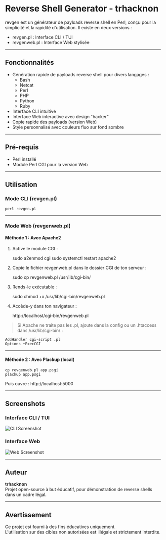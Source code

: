 # Reverse Shell Generator - trhacknon

revgen est un générateur de payloads reverse shell en Perl, conçu pour la simplicité et la rapidité d'utilisation. Il existe en deux versions :  
- revgen.pl : Interface CLI / TUI  
- revgenweb.pl : Interface Web stylisée  

---

## Fonctionnalités

- Génération rapide de payloads reverse shell pour divers langages :
  - Bash
  - Netcat
  - Perl
  - PHP
  - Python
  - Ruby
- Interface CLI intuitive
- Interface Web interactive avec design "hacker"
- Copie rapide des payloads (version Web)
- Style personnalisé avec couleurs fluo sur fond sombre

---

## Pré-requis

- Perl installé
- Module Perl CGI pour la version Web

---

## Utilisation

### Mode CLI (revgen.pl)

    perl revgen.pl

---

### Mode Web (revgenweb.pl)

#### Méthode 1 : Avec Apache2

1. Active le module CGI :

    sudo a2enmod cgi
    sudo systemctl restart apache2

2. Copie le fichier revgenweb.pl dans le dossier CGI de ton serveur :

    sudo cp revgenweb.pl /usr/lib/cgi-bin/

3. Rends-le exécutable :

    sudo chmod +x /usr/lib/cgi-bin/revgenweb.pl

4. Accède-y dans ton navigateur :

    http://localhost/cgi-bin/revgenweb.pl

> Si Apache ne traite pas les .pl, ajoute dans la config ou un .htaccess dans /usr/lib/cgi-bin/ :

    AddHandler cgi-script .pl
    Options +ExecCGI

---

#### Méthode 2 : Avec Plackup (local)

    cp revgenweb.pl app.psgi
    plackup app.psgi

Puis ouvre : http://localhost:5000

---

## Screenshots

### Interface CLI / TUI

![CLI Screenshot](https://c.top4top.io/p_3430kmiih0.jpg)

### Interface Web

![Web Screenshot](https://d.top4top.io/p_3430vfdpe1.jpg)

---

## Auteur

**trhacknon**  
Projet open-source à but éducatif, pour démonstration de reverse shells dans un cadre légal.

---

## Avertissement

Ce projet est fourni à des fins éducatives uniquement.  
L'utilisation sur des cibles non autorisées est illégale et strictement interdite.

